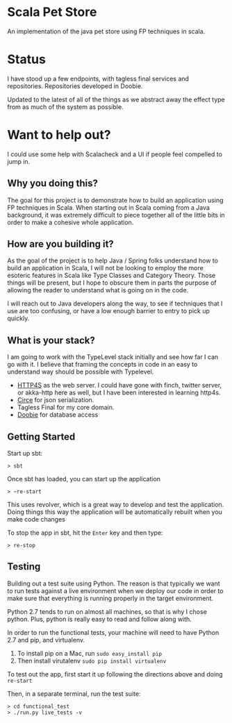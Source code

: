 # Scala Pet Store
An implementation of the java pet store using FP techniques in scala.

# Status
I have stood up a few endpoints, with tagless final services and repositories.  Repositories developed in Doobie.

Updated to the latest of all of the things as we abstract away the effect type from as much of the system as possible.

# Want to help out?
I could use some help with Scalacheck and a UI if people feel compelled to jump in.


## Why you doing this?
The goal for this project is to demonstrate how to build an application using FP techniques in Scala.
When starting out in Scala coming from a Java background, it was extremely difficult to piece together all of the little
bits in order to make a cohesive whole application.

## How are you building it?
As the goal of the project is to help Java / Spring folks understand how to build an application in Scala, I will
not be looking to employ the more esoteric features in Scala like Type Classes and Category Theory.  Those things will
be present, but I hope to obscure them in parts the purpose of allowing the reader to understand what is going on in the code.

I will reach out to Java developers along the way, to see if techniques that I use are too confusing, or have a low
enough barrier to entry to pick up quickly.

## What is your stack?
I am going to work with the TypeLevel stack initially and see how far I can go with it.  I believe that framing the
concepts in code in an easy to understand way should be possible with Typelevel.

- [HTTP4S](http://http4s.org/) as the web server.  I could have gone with finch, twitter server, or akka-http here as well, but I have been
interested in learning http4s.
- [Circe](https://circe.github.io/circe/) for json serialization.
- Tagless Final for my core domain.
- [Doobie](https://github.com/tpolecat/doobie) for database access

## Getting Started

Start up sbt:

```
> sbt
```

Once sbt has loaded, you can start up the application

```
> ~re-start
```

This uses revolver, which is a great way to develop and test the application.  Doing things this way the application
will be automatically rebuilt when you make code changes

To stop the app in sbt, hit the `Enter` key and then type:

```
> re-stop
```

## Testing
Building out a test suite using Python.  The reason is that typically we want to run tests against a live environment
when we deploy our code in order to make sure that everything is running properly in the target environment.

Python 2.7 tends to run on almost all machines, so that is why I chose python.  Plus, python is really easy to read
and follow along with.

In order to run the functional tests, your machine will need to have Python 2.7 and pip, and virtualenv.

1. To install pip on a Mac, run `sudo easy_install pip`
2. Then install virutalenv `sudo pip install virtualenv`

To test out the app, first start it up following the directions above and doing `re-start`

Then, in a separate terminal, run the test suite:

```
> cd functional_test
> ./run.py live_tests -v
```



